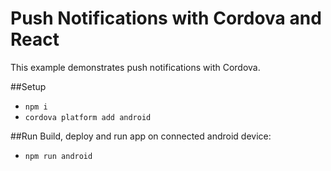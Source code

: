 # Push Notifications with Cordova and React
This example demonstrates push notifications with Cordova.

##Setup
* `npm i`
* `cordova platform add android`

##Run
Build, deploy and run app on connected android device:
* `npm run android`
